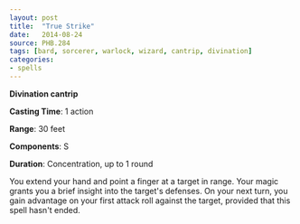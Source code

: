 ```yaml
---
layout: post
title:  "True Strike"
date:   2014-08-24
source: PHB.284
tags: [bard, sorcerer, warlock, wizard, cantrip, divination]
categories:
- spells
---
```


**Divination cantrip**

**Casting Time**: 1 action

**Range**: 30 feet

**Components**: S

**Duration**: Concentration, up to 1 round

You extend your hand and point a finger at a target in range. Your magic grants you a brief insight into the target's defenses. On your next turn, you gain advantage on your first attack roll against the target, provided that this spell hasn't ended.
